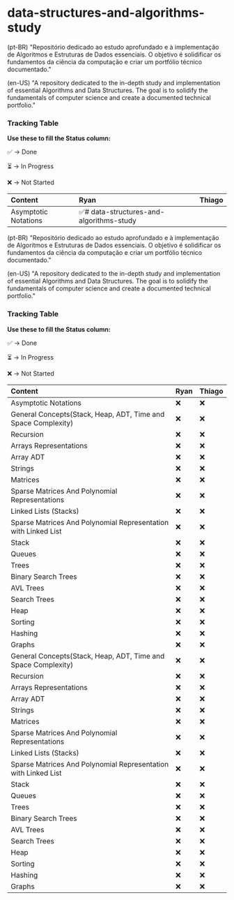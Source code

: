# data-structures-and-algorithms-study

(pt-BR)
"Repositório dedicado ao estudo aprofundado e à implementação de Algoritmos e Estruturas de Dados essenciais. O objetivo é solidificar os fundamentos da ciência da computação e criar um portfólio técnico documentado."

(en-US)
"A repository dedicated to the in-depth study and implementation of essential Algorithms and Data Structures. The goal is to solidify the fundamentals of computer science and create a documented technical portfolio."


### Tracking Table

**Use these to fill the Status column:**

✅ -> Done

⏳ -> In Progress

❌ -> Not Started

| Content | Ryan | Thiago |
| :--- | :--- | :--- |
| Asymptotic Notations | ✅# data-structures-and-algorithms-study

(pt-BR)
"Repositório dedicado ao estudo aprofundado e à implementação de Algoritmos e Estruturas de Dados essenciais. O objetivo é solidificar os fundamentos da ciência da computação e criar um portfólio técnico documentado."

(en-US)
"A repository dedicated to the in-depth study and implementation of essential Algorithms and Data Structures. The goal is to solidify the fundamentals of computer science and create a documented technical portfolio."


### Tracking Table

**Use these to fill the Status column:**

✅ -> Done

⏳ -> In Progress

❌ -> Not Started

| Content | Ryan | Thiago |
| :--- | :--- | :--- |
| Asymptotic Notations | ❌ | ❌ |
| General Concepts(Stack, Heap, ADT, Time and Space Complexity) | ❌ | ❌ |
| Recursion | ❌ | ❌ |
| Arrays Representations | ❌ | ❌ |
| Array ADT | ❌ | ❌ |
| Strings | ❌ | ❌ |
| Matrices | ❌ | ❌ |
| Sparse Matrices And Polynomial Representations | ❌ | ❌ |
| Linked Lists (Stacks) | ❌ | ❌ |
| Sparse Matrices And Polynomial Representation with Linked List | ❌ | ❌ |
| Stack | ❌ | ❌ |
| Queues | ❌ | ❌ |
| Trees | ❌ | ❌ |
| Binary Search Trees | ❌ | ❌ |
| AVL Trees | ❌ | ❌ |
| Search Trees | ❌ | ❌ |
| Heap | ❌ | ❌ |
| Sorting | ❌ | ❌ |
| Hashing | ❌ | ❌ |
| Graphs | ❌ | ❌ |  | ❌ |
| General Concepts(Stack, Heap, ADT, Time and Space Complexity) | ❌ | ❌ |
| Recursion | ❌ | ❌ |
| Arrays Representations | ❌ | ❌ |
| Array ADT | ❌ | ❌ |
| Strings | ❌ | ❌ |
| Matrices | ❌ | ❌ |
| Sparse Matrices And Polynomial Representations | ❌ | ❌ |
| Linked Lists (Stacks) | ❌ | ❌ |
| Sparse Matrices And Polynomial Representation with Linked List | ❌ | ❌ |
| Stack | ❌ | ❌ |
| Queues | ❌ | ❌ |
| Trees | ❌ | ❌ |
| Binary Search Trees | ❌ | ❌ |
| AVL Trees | ❌ | ❌ |
| Search Trees | ❌ | ❌ |
| Heap | ❌ | ❌ |
| Sorting | ❌ | ❌ |
| Hashing | ❌ | ❌ |
| Graphs | ❌ | ❌ |
